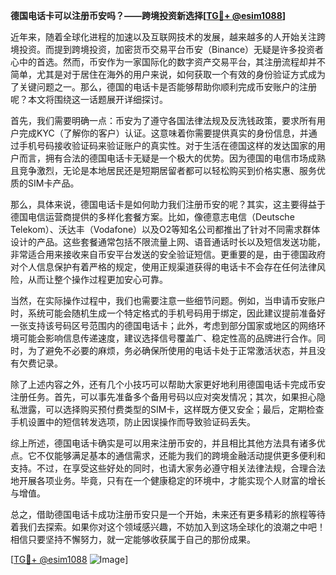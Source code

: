 **德国电话卡可以注册币安吗？——跨境投资新选择[[TG💪+ @esim1088](https://t.me/s/esim1088)]**

近年来，随着全球化进程的加速以及互联网技术的发展，越来越多的人开始关注跨境投资。而提到跨境投资，加密货币交易平台币安（Binance）无疑是许多投资者心中的首选。然而，币安作为一家国际化的数字资产交易平台，其注册流程却并不简单，尤其是对于居住在海外的用户来说，如何获取一个有效的身份验证方式成为了关键问题之一。那么，德国的电话卡是否能够帮助你顺利完成币安账户的注册呢？本文将围绕这一话题展开详细探讨。

首先，我们需要明确一点：币安为了遵守各国法律法规及反洗钱政策，要求所有用户完成KYC（了解你的客户）认证。这意味着你需要提供真实的身份信息，并通过手机号码接收验证码来验证账户的真实性。对于生活在德国这样的发达国家的用户而言，拥有合法的德国电话卡无疑是一个极大的优势。因为德国的电信市场成熟且竞争激烈，无论是本地居民还是短期居留者都可以轻松购买到价格实惠、服务优质的SIM卡产品。

那么，具体来说，德国电话卡是如何助力我们注册币安的呢？其实，这主要得益于德国电信运营商提供的多样化套餐方案。比如，像德意志电信（Deutsche Telekom）、沃达丰（Vodafone）以及O2等知名公司都推出了针对不同需求群体设计的产品。这些套餐通常包括不限流量上网、语音通话时长以及短信发送功能，非常适合用来接收来自币安平台发送的安全验证短信。更重要的是，由于德国政府对个人信息保护有着严格的规定，使用正规渠道获得的电话卡不会存在任何法律风险，从而让整个操作过程更加安心可靠。

当然，在实际操作过程中，我们也需要注意一些细节问题。例如，当申请币安账户时，系统可能会随机生成一个特定格式的手机号码用于绑定，因此建议提前准备好一张支持该号码区号范围内的德国电话卡；此外，考虑到部分国家或地区的网络环境可能会影响信息传递速度，建议选择信号覆盖广、稳定性高的品牌进行合作。同时，为了避免不必要的麻烦，务必确保所使用的电话卡处于正常激活状态，并且没有欠费记录。

除了上述内容之外，还有几个小技巧可以帮助大家更好地利用德国电话卡完成币安注册任务。首先，可以事先准备多个备用号码以应对突发情况；其次，如果担心隐私泄露，可以选择购买预付费类型的SIM卡，这样既方便又安全；最后，定期检查手机设置中的短信转发选项，防止因误操作而导致验证码丢失。

综上所述，德国电话卡确实是可以用来注册币安的，并且相比其他方法具有诸多优点。它不仅能够满足基本的通信需求，还能为我们的跨境金融活动提供更多便利和支持。不过，在享受这些好处的同时，也请大家务必遵守相关法律法规，合理合法地开展各项业务。毕竟，只有在一个健康稳定的环境中，才能实现个人财富的增长与增值。

总之，借助德国电话卡成功注册币安只是一个开始，未来还有更多精彩的旅程等待着我们去探索。如果你对这个领域感兴趣，不妨加入到这场全球化的浪潮之中吧！相信只要坚持不懈努力，就一定能够收获属于自己的那份成果。

[[TG💪+ @esim1088](https://t.me/s/esim1088) ![Image](https://i.postimg.cc/4NQfJmqS/Snipaste-2025-05-13-00-14-12.png)]